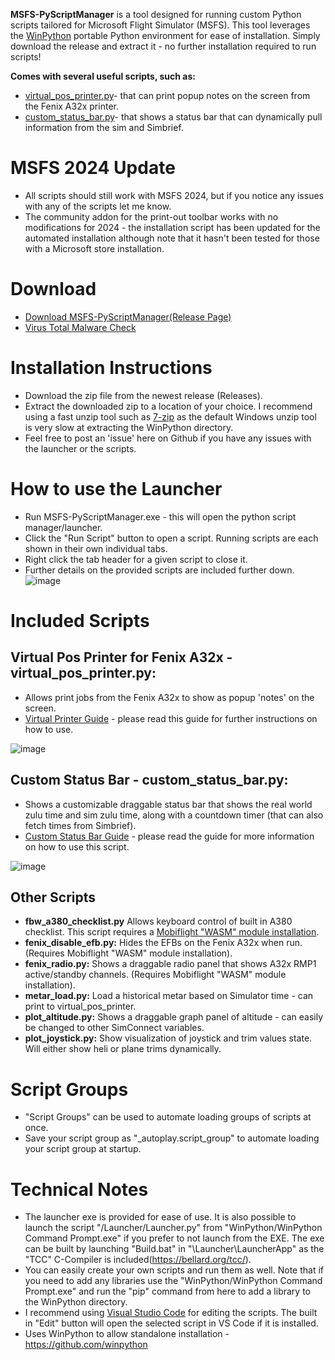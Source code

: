 **MSFS-PyScriptManager** is a tool designed for running custom Python scripts tailored for Microsoft Flight Simulator (MSFS). This tool leverages the [WinPython](https://github.com/winpython) portable Python environment for ease of installation.  Simply download the release and extract it - no further installation required to run scripts!

**Comes with several useful scripts, such as:**
- [virtual_pos_printer.py](#virtual-pos-printer-for-fenix-a32x---virtual_pos_printerpy)- that can print popup notes on the screen from the Fenix A32x printer.
- [custom_status_bar.py](#custom-status-bar---custom_status_barpy)- that shows a status bar that can dynamically pull information from the sim and Simbrief.

# MSFS 2024 Update
 - All scripts should still work with MSFS 2024, but if you notice any issues with any of the scripts let me know.
 - The community addon for the print-out toolbar works with no modifications for 2024 - the installation script has been updated for the automated installation although note that it hasn't been tested for those with a Microsoft store installation.

# Download
- [Download MSFS-PyScriptManager(Release Page)](https://github.com/cgtrout/MSFS-PyScriptManager/releases/)
- [Virus Total Malware Check](https://www.virustotal.com/gui/url/9f2aab0754a63dc92903b3c99db9cf5dde639241368af9c33f51053997d20333?nocache=1)

# Installation Instructions
- Download the zip file from the newest release (Releases).
- Extract the downloaded zip to a location of your choice. I recommend using a fast unzip tool such as [7-zip](https://www.7-zip.org/download.html) as the default Windows unzip tool is very slow at extracting the WinPython directory.
- Feel free to post an 'issue' here on Github if you have any issues with the launcher or the scripts.

# How to use the Launcher
- Run MSFS-PyScriptManager.exe - this will open the python script manager/launcher.
- Click the "Run Script" button to open a script. Running scripts are each shown in their own individual tabs.
- Right click the tab header for a given script to close it.
- Further details on the provided scripts are included further down.
![image](https://github.com/user-attachments/assets/b8e12084-afad-4cd8-9b4c-2ea9cbb59ff1)

# Included Scripts
## **Virtual Pos Printer for Fenix A32x - virtual_pos_printer.py:**
   - Allows print jobs from the Fenix A32x to show as popup 'notes' on the screen.
   - [Virtual Printer Guide](Docs/virtual_pos_printer.md) - please read this guide for further instructions on how to use.

   ![image](https://github.com/user-attachments/assets/5b0aac05-f1da-417e-a97b-be8261a4f1ba)

## Custom Status Bar - custom_status_bar.py:
  - Shows a customizable draggable status bar that shows the real world zulu time and sim zulu time, along with a countdown timer (that can also fetch times from Simbrief).
  - [Custom Status Bar Guide](Docs/custom_status_bar.md) - please read the guide for more information on how to use this script.

   ![image](https://github.com/user-attachments/assets/05786688-b542-4050-95eb-1e85bf8d673d)

## Other Scripts
- **fbw_a380_checklist.py** Allows keyboard control of built in A380 checklist.  This script requires a [Mobiflight "WASM" module installation](https://github.com/MobiFlight/MobiFlight-Connector/wiki/Verifying-the-WASM-module-installation-and-locating-the-MSFS2020-community-folder).
- **fenix_disable_efb.py:** Hides the EFBs on the Fenix A32x when run. (Requires Mobiflight "WASM" module installation).
- **fenix_radio.py:** Shows a draggable radio panel that shows A32x RMP1 active/standby channels. (Requires Mobiflight "WASM" module installation).
- **metar_load.py:** Load a historical metar based on Simulator time - can print to virtual_pos_printer.
- **plot_altitude.py:** Shows a draggable graph panel of altitude - can easily be changed to other SimConnect variables.
- **plot_joystick.py:** Show visualization of joystick and trim values state. Will either show heli or plane trims dynamically.

# Script Groups
- "Script Groups" can be used to automate loading groups of scripts at once.
- Save your script group as "_autoplay.script_group" to automate loading your script group at startup.

# Technical Notes
- The launcher exe is provided for ease of use.  It is also possible to launch the script "/Launcher/Launcher.py" from "WinPython/WinPython Command Prompt.exe" if you prefer to not launch from the EXE.  The exe can be built by launching "Build.bat" in "\Launcher\LauncherApp" as the "TCC" C-Compiler is included(https://bellard.org/tcc/).
- You can easily create your own scripts and run them as well.  Note that if you need to add any libraries use the "WinPython/WinPython Command Prompt.exe" and run the "pip" command from here to add a library to the WinPython directory.
- I recommend using [Visual Studio Code](https://code.visualstudio.com/download) for editing the scripts.  The built in "Edit" button will open the selected script in VS Code if it is installed.
- Uses WinPython to allow standalone installation - https://github.com/winpython
